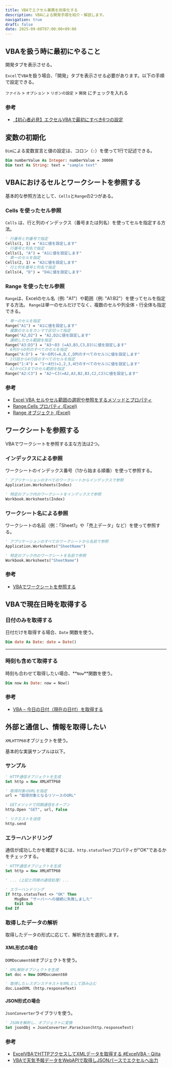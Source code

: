 ```yaml
---
title: VBAでエクセル業務を効率化する
description: VBAによる開発手順を紹介・解説します。
navigation: true
draft: false
date: 2025-09-08T07:00:00+09:00
---
```


## VBAを扱う時に最初にやること

開発タブを表示させる。

`Excel`で`VBA`を扱う場合、「開発」タブを表示させる必要があります。以下の手順で設定できる。

`ファイル` > `オプション` > `リボンの設定` > `開発` にチェックを入れる

### 参考

* [【初心者必見】エクセルVBAで最初にすべき6つの設定](https://www.excelspeedup.com/vbapuroguramusaisyo/)

## 変数の初期化

`Dim`による変数宣言と値の設定は、コロン（`:`）を使って1行で記述できる。

```vb
Dim numberValue As Integer: numberValue = 30000
Dim text As String: text = "sample text"
```


## VBAにおけるセルとワークシートを参照する

基本的な参照方法として、`Cells`と`Range`の2つがある。

### Cells を使ったセル参照

`Cells` は、行と列のインデックス（番号または列名）を使ってセルを指定する方法。

```vb
' 行番号と列番号で指定
Cells(1, 1) = "A1に値を設定します"
' 行番号と列名で指定
Cells(1, "A") = "A1に値を設定します"
' 単一のセルを指定
Cells(2, 1) = "A2に値を設定します"
' 行と列を番号と列名で指定
Cells(4, "D") = "D4に値を設定します"
```

### Range を使ったセル参照

`Range`は、Excelのセル名（例: "A1"）や範囲（例: "A1:B2"）を使ってセルを指定する方法。
`Range`は単一のセルだけでなく、複数のセルや列全体・行全体も指定できる。

```vb
' 単一のセルを指定
Range("A1") = "A1に値を設定します"
' 複数のセルをカンマで区切って指定
Range("A2,D2") = "A2,D2に値を設定します"
' 連続したセル範囲を指定
Range("A3:D3") = "A3～D3 (=A3,B3,C3,D3)に値を設定します"
' A列からD列のすべてのセルを指定
Range("A:D") = "A～D列(=A,B,C,D列のすべてのセル)に値を設定します"
' 1行目から4行目のすべてのセルを指定
Range("1:4") = "1～4行(=1,2,3,4行のすべてのセル)に値を設定します"
' A2からC3までのセル範囲を指定
Range("A2:C3") = "A2～C3(=A2,A3,B2,B3,C2,C3)に値を設定します"
```

### 参考

  * [Excel VBA セルやセル範囲の選択や参照をするメソッドとプロパティ](https://kosapi.com/post-2777/)
  * [Range.Cells プロパティ (Excel)](https://learn.microsoft.com/ja-jp/office/vba/api/excel.range.cells)
  * [Range オブジェクト (Excel)](https://learn.microsoft.com/ja-jp/office/vba/api/excel.range\(object\))
  

## ワークシートを参照する

VBAでワークシートを参照する主な方法は2つ。

### インデックスによる参照

ワークシートのインデックス番号（1から始まる順番）を使って参照する。

```vb
' アプリケーションのすべてのワークシートからインデックスで参照
Application.Worksheets(Index)

' 特定のブック内のワークシートをインデックスで参照
Workbook.Worksheets(Index)
```

### ワークシート名による参照

ワークシートの名前（例：「Sheet1」や「売上データ」など）を使って参照する。

```vb
' アプリケーションのすべてのワークシートから名前で参照
Application.Worksheets("SheetName")

' 特定のブック内のワークシートを名前で参照
Workbook.Worksheets("SheetName")
```


### 参考

  * [VBAでワークシートを参照する](https://vbabeginner.net/browse-worksheets/)

## VBAで現在日時を取得する

### 日付のみを取得する

日付だけを取得する場合、`Date` 関数を使う。

```vb
Dim date As Date: date = Date()
```

-----

### 時刻も含めて取得する

時刻も合わせて取得したい場合、\*\*`Now`\*\*関数を使う。

```vb
Dim now As Date: now = Now()
```

### 参考

  * [VBA – 今日の日付（現在の日付）を取得する](https://www.automateexcel.com/ja/vba/todays-current-date-ja/)


## 外部と通信し、情報を取得したい

`XMLHTTP60`オブジェクトを使う。

基本的な実装サンプルは以下。

### サンプル

```vb
' HTTP通信オブジェクトを生成
Set http = New XMLHTTP60

' 取得対象のURLを指定
url = "取得対象となるリソースのURL"

' GETメソッドで同期通信をオープン
http.Open "GET", url, False

' リクエストを送信
http.send
```

### エラーハンドリング

通信が成功したかを確認するには、`http.statusText`プロパティが"OK"であるかをチェックする。

```vb
' HTTP通信オブジェクトを生成
Set http = New XMLHTTP60

' ...（上記と同様の通信処理）...

' エラーハンドリング
If http.statusText <> "OK" Then
    MsgBox "サーバーへの接続に失敗しました"
    Exit Sub
End If
```

### 取得したデータの解析

取得したデータの形式に応じて、解析方法を選択します。

#### XML形式の場合

`DOMDocument60`オブジェクトを使う。

```vb
' XML解析オブジェクトを生成
Set doc = New DOMDocument60

' 取得したレスポンステキストをXMLとして読み込む
doc.LoadXML (http.responseText)
```

#### JSON形式の場合

`JsonConverter`ライブラリを使う。

```vb
' JSONを解析し、オブジェクトに変換
Set jsonObj = JsonConverter.ParseJson(http.responseText)
```

### 参考

  * [ExcelVBAでHTTPアクセスしてXMLデータを取得する \#ExcelVBA - Qiita](https://qiita.com/isamusuzuki/items/b2e88184e7cfb75877a8)
  * [VBAで天気予報データをWebAPIで取得しJSONパースでエクセルへ出力](https://fastclassinfo.com/entry/vba_get_weather_information_with_json/#7JSON)